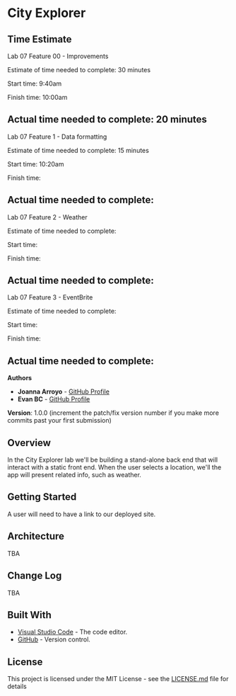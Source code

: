 # City Explorer

## Time Estimate

Lab 07 Feature 00 - Improvements

Estimate of time needed to complete: 30 minutes

Start time: 9:40am

Finish time: 10:00am

Actual time needed to complete: 20 minutes
-----
Lab 07 Feature 1 - Data formatting

Estimate of time needed to complete: 15 minutes

Start time: 10:20am

Finish time: 

Actual time needed to complete: 
-----
Lab 07 Feature 2 - Weather

Estimate of time needed to complete: 

Start time: 

Finish time: 

Actual time needed to complete: 
-----
Lab 07 Feature 3 - EventBrite

Estimate of time needed to complete: 

Start time: 

Finish time: 

Actual time needed to complete: 
-----


**Authors**

* **Joanna Arroyo** - [GitHub Profile](https://github.com/joannaarroyo)
* **Evan BC** - [GitHub Profile](https://github.com/EvanBC1)

**Version**: 1.0.0 (increment the patch/fix version number if you make more commits past your first submission)

## Overview
In the City Explorer lab we'll be building a stand-alone back end that will interact with a static front end. When the user selects a location, we'll the app will present related info, such as weather. 

## Getting Started
A user will need to have a link to our deployed site. 

## Architecture
TBA

## Change Log
TBA

## Built With

* [Visual Studio Code](https://code.visualstudio.com/) - The code editor.
* [GitHub](https://github.com/) -  Version control.


## License

This project is licensed under the MIT License - see the [LICENSE.md](LICENSE.md) file for details
